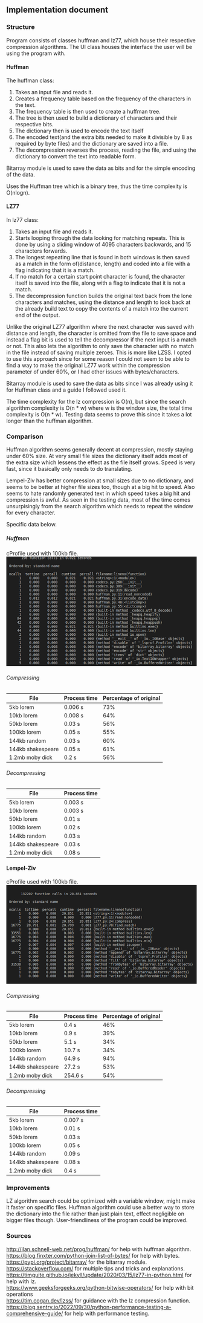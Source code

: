 ## Implementation document

### Structure
Program consists of classes huffman and lz77, which house their respective compression algorithms. The UI class houses the interface the user will be using the program with.

#### Huffman
The huffman class: 
1. Takes an input file and reads it.
2. Creates a frequency table based on the frequency of the characters in the text.
3. The frequency table is then used to create a huffman tree.
4. The tree is then used to build a dictionary of characters and their respective bits.
5. The dictionary then is used to encode the text itself
6. The encoded text(and the extra bits needed to make it divisible by 8 as required by byte files) and the dictionary are saved into a file.
7. The decompression reverses the process, reading the file, and using the dictionary to convert the text into readable form.

Bitarray module is used to save the data as bits and for the simple encoding of the data. 

 Uses the Huffman tree which is a binary tree, thus the time complexity is O(nlogn).

#### LZ77
In lz77 class:
1. Takes an input file and reads it.
2. Starts looping through the data looking for matching repeats. This is done by using a sliding window of 4095 characters backwards, and 15 characters forwards.
3. The longest repeating line that is found in both windows is then saved as a match in the form of(distance, length) and coded into a file with a flag indicating that it is a match.
4. If no match for a certain start point character is found, the character itself is saved into the file, along with a flag to indicate that it is not a match.
5. The decompression function builds the original text back from the lone characters and matches, using the distance and length to look back at the already build text to copy the contents of a match into the current end of the output.

Unlike the original LZ77 algorithm where the next character was saved with distance and length, the character is omitted from the file to save space and instead a flag bit is used to tell the decompressor if the next input is a match or not. This also lets the algorithm to only save the character with no match in the file instead of saving multiple zeroes. This is more like LZSS. I opted to use this approach since for some reason I could not seem to be able to find a way to make the original LZ77 work within the compression parameter of under 60%, or I had other issues with bytes/characters.

Bitarray module is used to save the data as bits since I was already using it for Huffman class and a guide I followed used it.

The time complexity for the lz compression is O(n), but since the search algorithm complexity is O(n * w) where w is the window size, the total time complexity is O(n * w). Testing data seems to prove this since it takes a lot longer than the huffman algorithm.

### Comparison

Huffman algorithm seems generally decent at compression, mostly staying under 60% size. At very small file sizes the dictionary itself adds most of the extra size which lessens the effect as the file itself grows. Speed is very fast, since it basically only needs to do translating.

Lempel-Ziv has better compression at small sizes due to no dictionary, and seems to be better at higher file sizes too, though at a big hit to speed. Also seems to hate randomly generated text in which speed takes a big hit and compression is awful. As seen in the testing data, most of the time comes unsurpisingly from the search algorithm which needs to repeat the window for every character.

Specific data below.

##### Huffman
cProfile used with 100kb file.   
![file1](https://github.com/Scarrat/tiralabra/blob/main/documentation/imgs/Screenshot_20230312_185823.png)

###### Compressing
| File  | Process time | Percentage of original |
| ------------- | ------------- |------------- |
| 5kb lorem  | 0.006 s  | 73% |
| 10kb lorem  | 0.008 s  | 64%  |
| 50kb lorem  | 0.03 s  | 56%  |
| 100kb lorem  | 0.05 s  | 55%  |
| 144kb random  | 0.03 s  | 60%  |
| 144kb shakespeare  | 0.05 s  | 61%  |
| 1.2mb moby dick  | 0.2 s  | 56%  |

###### Decompressing
| File  | Process time | 
| ------------- | ------------- |
| 5kb lorem  | 0.003 s  | 
| 10kb lorem  | 0.003 s  | 
| 50kb lorem  | 0.01 s  | 
| 100kb lorem  | 0.02 s  | 
| 144kb random  | 0.03 s  | 
| 144kb shakespeare  | 0.03 s | 
| 1.2mb moby dick  | 0.08 s  |



#### Lempel-Ziv
cProfile used with 100kb file.   
![file2](https://github.com/Scarrat/tiralabra/blob/main/documentation/imgs/Screenshot_20230312_185849.png)
###### Compressing
| File  | Process time | Percentage of original |
| ------------- | ------------- |------------- |
| 5kb lorem  | 0.4 s  | 46% |
| 10kb lorem  | 0.9 s  | 39%  |
| 50kb lorem  | 5.1 s  | 34%  |
| 100kb lorem  | 10.7 s  | 34%  |
| 144kb random  | 64.9 s  | 94%  |
| 144kb shakespeare  | 27.2 s  | 53%  |
| 1.2mb moby dick  | 254.6 s  | 54%  |

###### Decompressing
| File  | Process time | 
| ------------- | ------------- |
| 5kb lorem  | 0.007 s  | 
| 10kb lorem  | 0.01 s  | 
| 50kb lorem  | 0.03 s  | 
| 100kb lorem  | 0.05 s  | 
| 144kb random  | 0.09 s  | 
| 144kb shakespeare  | 0.08 s | 
| 1.2mb moby dick  | 0.4 s  |


### Improvements
LZ algorithm search could be optimized with a variable window, might make it faster on specific files. Huffman algorithm could use a better way to store the dictionary into the file rather than just plain text, effect negligible on bigger files though. User-friendliness of the program could be improved.

### Sources
http://ilan.schnell-web.net/prog/huffman/ for help with huffman algorithm.   
https://blog.finxter.com/python-join-list-of-bytes/ for help with bytes.  
https://pypi.org/project/bitarray/ for the bitarray module.  
https://stackoverflow.com/ for multiple tips and tricks and explanations.  
https://timguite.github.io/jekyll/update/2020/03/15/lz77-in-python.html for help with lz.  
https://www.geeksforgeeks.org/python-bitwise-operators/ for help with bit operations  
https://tim.cogan.dev/lzss/ for guidance with the lz compression function.  
https://blog.sentry.io/2022/09/30/python-performance-testing-a-comprehensive-guide/ for help with performance testing.   
